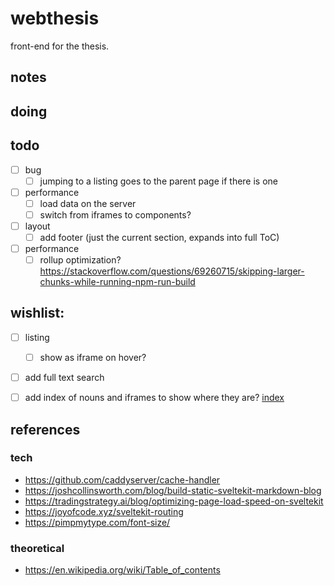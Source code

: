 # webthesis

front-end for the thesis.

## notes

## doing



## todo
- [ ] bug
  - [ ] jumping to a listing goes to the parent page if there is one
- [ ] performance
  - [ ] load data on the server
  - [ ] switch from iframes to components?
- [ ] layout
  - [ ] add footer (just the current section, expands into full ToC)
- [ ] performance
  - [ ] rollup optimization? https://stackoverflow.com/questions/69260715/skipping-larger-chunks-while-running-npm-run-build

## wishlist:
  - [ ] listing
    - [ ] show as iframe on hover?
  - [ ] add full text search
  - [ ] add index of nouns and iframes to show where they are? [index](https://en.wikipedia.org/wiki/Index_(publishing))


## references

### tech

- https://github.com/caddyserver/cache-handler
- https://joshcollinsworth.com/blog/build-static-sveltekit-markdown-blog
- https://tradingstrategy.ai/blog/optimizing-page-load-speed-on-sveltekit
- https://joyofcode.xyz/sveltekit-routing
- https://pimpmytype.com/font-size/

### theoretical

- https://en.wikipedia.org/wiki/Table_of_contents
